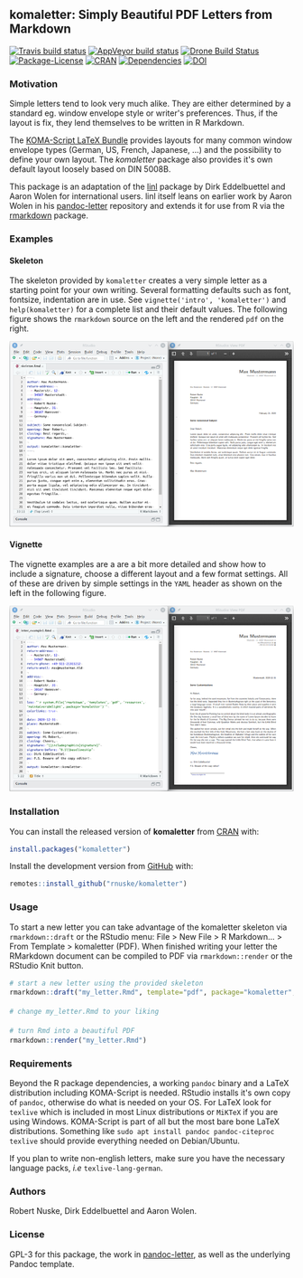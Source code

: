 ## komaletter: Simply Beautiful PDF Letters from Markdown

[![Travis build status](https://travis-ci.com/rnuske/komaletter.svg?branch=master)](https://travis-ci.com/rnuske/komaletter) 
[![AppVeyor build status](https://ci.appveyor.com/api/projects/status/github/rnuske/komaletter?branch=master&svg=true)](https://ci.appveyor.com/project/rnuske/komaletter) 
[![Drone Build Status](https://cloud.drone.io/api/badges/rnuske/komaletter/status.svg)](https://cloud.drone.io/rnuske/komaletter) 
[![Package-License](https://img.shields.io/badge/license-GPL--3-brightgreen.svg?style=flat)](https://www.gnu.org/licenses/gpl-3.0.html) 
[![CRAN](https://www.r-pkg.org/badges/version/komaletter)](https://cran.r-project.org/package=komaletter) 
[![Dependencies](https://tinyverse.netlify.com/badge/komaletter)](https://cran.r-project.org/package=komaletter) 
[![DOI](https://zenodo.org/badge/DOI/10.5281/zenodo.1221316.svg)](https://doi.org/10.5281/zenodo.1221316)

### Motivation
Simple letters tend to look very much alike. They are either determined by a 
standard eg. window envelope style or writer's preferences. Thus, if the layout
is fix, they lend themselves to be written in R Markdown.

The [KOMA-Script LaTeX Bundle](https://www.komascript.de) provides layouts for
many common window envelope types (German, US, French, Japanese, ...) and the
possibility to define your own layout. The *komaletter* package also provides
it's own default layout loosely based on DIN 5008B.

This package is an adaptation of the
[linl](https://cran.r-project.org/package=linl) package
by Dirk Eddelbuettel and Aaron Wolen for international users. 
linl itself leans on earlier work by Aaron Wolen in his
[pandoc-letter](https://github.com/aaronwolen/pandoc-letter) 
repository and extends it for use from R via the
[rmarkdown](https://cran.r-project.org/package=rmarkdown) package.


### Examples

#### Skeleton
The skeleton provided by `komaletter` creates a very simple letter as a 
starting point for your own writing. Several formatting defaults such as font, 
fontsize, indentation are in use. See `vignette('intro', 'komaletter')` and 
`help(komaletter)` for a complete list and their default values. The following 
figure shows the `rmarkdown` source on the left and the rendered `pdf` on the
right.

![](./man/figures/skeleton.png)


#### Vignette
The vignette examples are a are a bit more detailed and show how to include a
signature, choose a different layout and a few format settings.
All of these are driven by simple settings in the `YAML` header as shown on 
the left in the following figure.

![](./man/figures/letter_example1.png)


### Installation
You can install the released version of **komaletter** from [CRAN](https://CRAN.R-project.org/package=komaletter) with:

``` r
install.packages("komaletter")
```

Install the development version from [GitHub](https://github.com/rnuske/komaletter) with:

``` r
remotes::install_github("rnuske/komaletter")
```


### Usage
To start a new letter you can take advantage of the komaletter skeleton via 
`rmarkdown::draft` or the RStudio menu: File > New File > R Markdown... > 
From Template > komaletter (PDF). 
When finished writing your letter the  RMarkdown document can be compiled to PDF
via `rmarkdown::render` or the RStudio Knit button.

```r
# start a new letter using the provided skeleton
rmarkdown::draft("my_letter.Rmd", template="pdf", package="komaletter", edit=FALSE)

# change my_letter.Rmd to your liking

# turn Rmd into a beautiful PDF
rmarkdown::render("my_letter.Rmd")
```

### Requirements
Beyond the R package dependencies, a working `pandoc` binary and a LaTeX
distribution including KOMA-Script is needed. RStudio installs it's own copy of
`pandoc`, otherwise do what is needed on your OS. For LaTeX look for `texlive`
which is included in most Linux distributions or `MiKTeX` if you are using
Windows. KOMA-Script is part of all but the most bare bone LaTeX distributions.
Something like `sudo apt install pandoc pandoc-citeproc texlive` should provide everything needed on Debian/Ubuntu.

If you plan to write non-english letters, make sure you have the necessary 
language packs, _i.e_ `texlive-lang-german`.

### Authors
Robert Nuske, Dirk Eddelbuettel and Aaron Wolen.


### License
GPL-3 for this package, the work in [pandoc-letter](https://github.com/aaronwolen/pandoc-letter), as well as the underlying Pandoc template.
